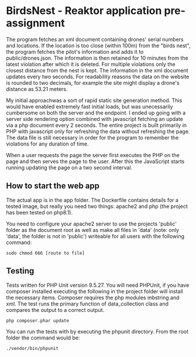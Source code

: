 # BirdsNest - Reaktor application pre-assignment

The program fetches an xml document containing drones' serial numbers and locations. If the location is too close (within 100m) from the "birds nest", the program fetches the pilot's information and adds it to public/drones.json. The information is then retained for 10 minutes from the latest violation after which it is deleted. For multiple violations only the closest distance from the nest is kept. The information in the xml document updates every two seconds. For readability reasons the data on the website is rounded to two decimals, for example the site might display a drone's distance as 53.21 meters.

My initial approachwas a sort of rapid static site generation method. This would have enabled extremely fast initial loads, but was unecessarily cumbersome on both the server and the endpoint. I ended up going with a server side rendering option combined with javascript fetching an update via a php document every 2 seconds. The entire project is built primarily in PHP with javascript only for refreshing the data without refreshing the page. The data file is still necessary in order for the program to remember the violations for any duration of time.

When a user requests the page the server first executes the PHP on the page and then serves the page to the user. After this the JavaScript starts running updating the page on a two second interval.

## How to start the web app
The actual app is in the app folder. The Dockerfile contains details for a tested image, but really you need two things: apache2 and php (the project has been tested on php8.1). 

You need to configure your apache2 server to use the projects 'public' folder as the document root as well as make all files in 'data' (note: only 'data', the folder is not in 'public') writeable for all users with the following command:
```
sudo chmod 666 [route to file]
```

## Testing
Tests written for PHP Unit version 9.5.27. You will need PHPUnit, if you have composer installed executing the following in the project folder will install the necessary items. Composer requires the php modules mbstring and xml. The test runs the primary function of data_collection class and compares the output to a correct output.
```
php composer.phar update
```
You can run the tests with by executing the phpunit directory. From the root folder the command would be:
```
./vendor/bin/phpunit
```
